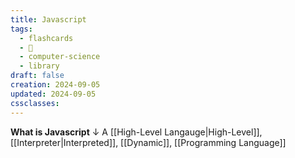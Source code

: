 ```yaml
---
title: Javascript
tags:
  - flashcards
  - 🌱
  - computer-science
  - library
draft: false
creation: 2024-09-05
updated: 2024-09-05
cssclasses: 
---
```

**What is Javascript**
↓
A [[High-Level Langauge|High-Level]], [[Interpreter|Interpreted]], [[Dynamic]], [[Programming Language]]
<!--SR:!2024-12-13,4,270-->